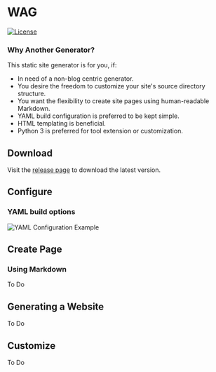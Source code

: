 # WAG

[![License](https://img.shields.io/badge/License-BSD_3--Clause-blue.svg)](https://opensource.org/licenses/BSD-3-Clause)

### Why Another Generator?
This static site generator is for you, if:
* In need of a non-blog centric generator.
* You desire the freedom to customize your site's source directory structure.
* You want the flexibility to create site pages using human-readable Markdown.
* YAML build configuration is preferred to be kept simple.
* HTML templating is beneficial.
* Python 3 is preferred for tool extension or customization.

## Download
Visit the [release page](https://github.com/tim-burr/WAG/releases) to download the latest version.

## Configure
### YAML build options
![YAML Configuration Example]('/data/img/config_example.PNG')

## Create Page
### Using Markdown
To Do

## Generating a Website
To Do

## Customize
To Do
